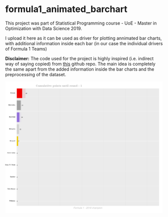 # formula1_animated_barchart

This project was part of Statistical Programming course - UoE - Master in Optimization with Data Science 2019.

I upload it here as it can be used as driver for plotting annimated bar charts, with additional information inside each bar (in our case the individual drivers of Formula 1 Teams) 

**Disclaimer:** The code used for the project is highly inspired (i.e. indirect way of saying copied) from [this](https://github.com/amrrs/animated_bar_charts_in_R) github repo. The main idea is completely the same apart from the added information inside the bar charts and the preprocessing of the dataset.

![GIF](formula1.gif)
